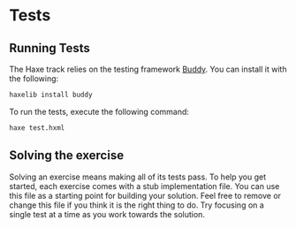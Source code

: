 # Tests

## Running Tests
The Haxe track relies on the testing framework [Buddy](https://github.com/ciscoheat/buddy).  You can install it with the following:

```bash
haxelib install buddy
```

To run the tests, execute the following command:

```bash
haxe test.hxml
```

## Solving the exercise

Solving an exercise means making all of its tests pass. To help you get started, each exercise comes with a stub implementation file. You can use this file as a starting point for building your solution. Feel free to remove or change this file if you think it is the right thing to do.  Try focusing on a single test at a time as you work towards the solution.  

